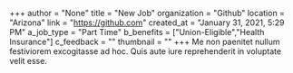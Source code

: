 +++
author = "None"
title = "New Job"
organization = "Github"
location = "Arizona"
link = "https://github.com"
created_at = "January 31, 2021, 5:29 PM"
a_job_type = "Part Time"
b_benefits = ["Union-Eligible","Health Insurance"]
c_feedback = ""
thumbnail = ""
+++
Me non paenitet nullum festiviorem excogitasse ad hoc. Quis aute iure reprehenderit in voluptate velit esse.